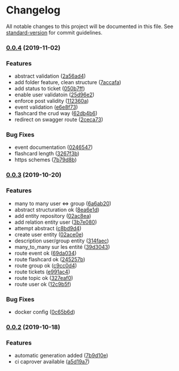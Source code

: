 # Changelog

All notable changes to this project will be documented in this file. See [standard-version](https://github.com/conventional-changelog/standard-version) for commit guidelines.

### [0.0.4](https://github.com/hugoblanc/wild-api/compare/v0.0.3...v0.0.4) (2019-11-02)


### Features

* abstract validation ([2a56ad4](https://github.com/hugoblanc/wild-api/commit/2a56ad40e40da5dd21472a96aff47babdfc3cc34))
* add folder feature, clean structure ([7accafa](https://github.com/hugoblanc/wild-api/commit/7accafa68d9afb4f613d03ed297d513a2166baa8))
* add status to ticket ([050b7ff](https://github.com/hugoblanc/wild-api/commit/050b7fff80329af7231e25c680a50baf17374dac))
* enable user  validatoin ([25d96e2](https://github.com/hugoblanc/wild-api/commit/25d96e2d756fdf3e78dd4551c676fd5d5a616878))
* enforce post validity ([112360a](https://github.com/hugoblanc/wild-api/commit/112360a0570a73d929ef22ce73f9d65deb473aed))
* event validation ([e6e8f73](https://github.com/hugoblanc/wild-api/commit/e6e8f73ef986b1cefa56d58c3f8bb37d6413df28))
* flashcard the crud way ([62db4b6](https://github.com/hugoblanc/wild-api/commit/62db4b6998e0cdcf84822330cd451dfb95c597ac))
* redirect on swagger route ([2ceca73](https://github.com/hugoblanc/wild-api/commit/2ceca73c5b4b10cd0a47cb6cd4d1a40878f5f9a1))


### Bug Fixes

* event documentation ([0246547](https://github.com/hugoblanc/wild-api/commit/0246547a618f0b7b7e10e92beb672ef2776d6ff9))
* flashcard length ([3267f3b](https://github.com/hugoblanc/wild-api/commit/3267f3bb57814bb4cc83e27fb165fc4ae9d46e3a))
* https schemes ([7b79d8b](https://github.com/hugoblanc/wild-api/commit/7b79d8b54ca664c1696399e36963dacad1d04537))

### [0.0.3](https://github.com/hugoblanc/wild-api/compare/v0.0.2...v0.0.3) (2019-10-20)


### Features

*  many to many user <=> group ([6a6ab20](https://github.com/hugoblanc/wild-api/commit/6a6ab20d6ba93ae5e693534370f77329da625ed2))
* abstract structuration ok ([8ea6e1d](https://github.com/hugoblanc/wild-api/commit/8ea6e1ddb8afc7c92c9440e75c19deb2fd85d0e7))
* add entity repository ([02ac8ea](https://github.com/hugoblanc/wild-api/commit/02ac8ea7f12bb0053284875c5fd90cb2719ef8ce))
* add relation entity user ([3b7e080](https://github.com/hugoblanc/wild-api/commit/3b7e0801f500db6b39860629c551bca67744671f))
* attempt abstract ([c8bd9d4](https://github.com/hugoblanc/wild-api/commit/c8bd9d4b50877442541b89ff2e4c1a97066e279d))
* create user entity ([02ace0e](https://github.com/hugoblanc/wild-api/commit/02ace0eae748e625c956b5534f28e3b318729dd2))
* description user/group entity ([314faec](https://github.com/hugoblanc/wild-api/commit/314faec0c6716a2f7608eadb69760d6fbcf3021e))
* many_to_many sur les entité ([39d3043](https://github.com/hugoblanc/wild-api/commit/39d30437ae425ccc7fed7aaea7387f19da094424))
* route event ok ([69da034](https://github.com/hugoblanc/wild-api/commit/69da03457bc1f96f1c077e54b24b992abec3e5f6))
* route flashcard ok ([245257b](https://github.com/hugoblanc/wild-api/commit/245257b77af801eaf451ba1e9cd8bf41e08797d0))
* route group ok ([c9cc0d4](https://github.com/hugoblanc/wild-api/commit/c9cc0d4d9c736c1f76a378108aaef37e479ca829))
* route tickets ([e991ac4](https://github.com/hugoblanc/wild-api/commit/e991ac40df87f908e7a5b5c847ea7b6eee584a7b))
* route topic ok ([327eaf0](https://github.com/hugoblanc/wild-api/commit/327eaf05fc511dd5f4ef756cfb86841bf673932b))
* route user ok ([12c9b5f](https://github.com/hugoblanc/wild-api/commit/12c9b5f13c18592902155fe0ece8c8de61b9f7d2))


### Bug Fixes

* docker config ([0c65b6d](https://github.com/hugoblanc/wild-api/commit/0c65b6d3dab2341b603dd7c12e9d3813f10725be))

### [0.0.2](https://github.com/hugoblanc/wild-api/compare/v0.0.1...v0.0.2) (2019-10-18)


### Features

* automatic generation added ([7b9d10e](https://github.com/hugoblanc/wild-api/commit/7b9d10e00261b19ef215da52d1184972b71591cb))
* ci caprover available ([a5d19a7](https://github.com/hugoblanc/wild-api/commit/a5d19a7f2a2290194ee57b0f21a000b8fc85c007))
